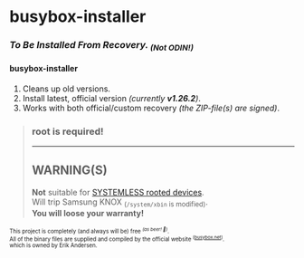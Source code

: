 <h1>busybox-installer</h1>

<h3><em>To Be Installed From Recovery. <sub>(Not ODIN!)</sub></em></h3>

<h4>busybox-installer</h4>
<ol>
<li>Cleans up old versions.</li>
<li>Install latest, official version <em>(currently <strong>v1.26.2</strong>)</em>.</li>
<li>Works with both official/custom recovery <em>(the ZIP-file(s) are signed)</em>.</li>
</ol>

<blockquote>
<h3><strong>root is required!</strong></h3>
<hr/>
<h2>WARNING(S)</h2>
<strong>Not</strong> suitable for <a href="https://www.xda-developers.com/chainfire-releases-root-for-android-6-0-without-modifying-system/">SYSTEMLESS rooted devices</a>.
<br/>Will trip Samsung KNOX <sub>(<code>/system/xbin</code> is modified)</sub>.
<br/><strong>You will loose your warranty!</strong>
</blockquote>

<sub><sub>This project is completely (and always will be) free <sup><em>(as beer! 🍻︎)</em></sup>.<br/>All of the binary files are supplied and compiled by the official website <sup>(<a href="https://busybox.net/downloads/">busybox.net</a>)</sup>.<br/>which is owned by Erik Andersen.</sub>
